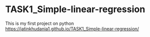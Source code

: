 # TASK1_Simple-linear-regression
This is my first project on python
https://jatinkhudania1.github.io/TASK1_Simple-linear-regression/
